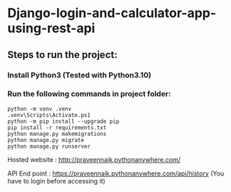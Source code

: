 ﻿# Django-login-and-calculator-app-using-rest-api

## Steps to run the project:

### Install Python3 (Tested with Python3.10) 
### Run the following commands in project folder:

```
python -m venv .venv
.venv\Scripts\Activate.ps1
python -m pip install --upgrade pip
pip install -r requirements.txt
python manage.py makemigrations
python manage.py migrate
python manage.py runserver
```

Hosted website : http://praveennaik.pythonanywhere.com/

API End point : https://praveennaik.pythonanywhere.com/api/history (You have to login before accessing it)
